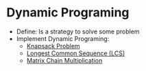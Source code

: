 # Dynamic Programing

- Define: Is a strategy to solve some problem
- Implement Dynamic Programing:
  + [Knapsack Problem](./Knapsack-Problem.py)
  + [Longest Common Sequence (LCS)](./LongestCommonSequence.py)
  + [Matrix Chain Multiplication](./MatrixChainMultiplication.py)